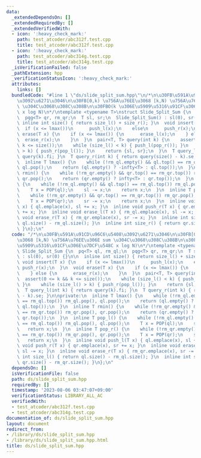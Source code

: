 ```yaml
---
data:
  _extendedDependsOn: []
  _extendedRequiredBy: []
  _extendedVerifiedWith:
  - icon: ':heavy_check_mark:'
    path: test_atcoder/abc312f.test.cpp
    title: test_atcoder/abc312f.test.cpp
  - icon: ':heavy_check_mark:'
    path: test_atcoder/abc314g.test.cpp
    title: test_atcoder/abc314g.test.cpp
  _isVerificationFailed: false
  _pathExtension: hpp
  _verificationStatusIcon: ':heavy_check_mark:'
  attributes:
    links: []
  bundledCode: "#line 1 \"ds/slide_split_sum.hpp\"\n/*\n\u30FB\u591A\u91CD\u96C6\u5408\
    \u3092\u6271\u3046\n\u30FB[0,k) \u756A\u76EE\u3068 [k,N) \u756A\u76EE\u306E sum\
    \ \u304C\u3068\u308C\u308B\n\u30FBO(k \u306E\u5909\u5316\u91CF\u306E\u7DCF\u548C\
    \ x log N)\n*/\ntemplate <typename T>\nstruct Slide_Split_Sum {\n  pq<T> ql, rm_ql;\n\
    \  pqg<T> qr, rm_qr;\n  T sl, sr;\n  Slide_Split_Sum() : sl(0), sr(0) {}\n\n \
    \ inline int size() { return size_l() + size_r(); }\n  void insert(T x) {\n  \
    \  if (x <= lmax())\n      push_l(x);\n    else\n      push_r(x);\n  }\n  void\
    \ erase(T x) {\n    if (x <= lmax()) {\n      erase_l(x);\n    } else {\n    \
    \  erase_r(x);\n    }\n  }\n  pair<T, T> query(int k) {\n    assert(0 <= k &&\
    \ k <= size());\n    while (size_l() < k) { push_l(pop_r()); }\n    while (size_l()\
    \ > k) { push_r(pop_l()); }\n    return {sl, sr};\n  }\n  T query_l(int k) { return\
    \ query(k).fi; }\n  T query_r(int k) { return query(size() - k).se; }\n\nprivate:\n\
    \  inline T lmax() {\n    while (!rm_ql.empty() && ql.top() == rm_ql.top()) rm_ql.pop(),\
    \ ql.pop();\n    return (ql.empty() ? -infty<T> : ql.top());\n  }\n  inline T\
    \ rmin() {\n    while (!rm_qr.empty() && qr.top() == rm_qr.top()) rm_qr.pop(),\
    \ qr.pop();\n    return (qr.empty() ? infty<T> : qr.top());\n  }\n  inline T pop_l()\
    \ {\n    while (!rm_ql.empty() && ql.top() == rm_ql.top()) rm_ql.pop(), ql.pop();\n\
    \    T x = POP(ql);\n    sl -= x;\n    return x;\n  }\n  inline T pop_r() {\n\
    \    while (!rm_qr.empty() && qr.top() == rm_qr.top()) rm_qr.pop(), qr.pop();\n\
    \    T x = POP(qr);\n    sr -= x;\n    return x;\n  }\n  inline void push_l(T\
    \ x) { ql.emplace(x), sl += x; }\n  inline void push_r(T x) { qr.emplace(x), sr\
    \ += x; }\n  inline void erase_l(T x) { rm_ql.emplace(x), sl -= x; }\n  inline\
    \ void erase_r(T x) { rm_qr.emplace(x), sr -= x; }\n  inline int size_l() { return\
    \ ql.size() - rm_ql.size(); }\n  inline int size_r() { return qr.size() - rm_qr.size();\
    \ }\n};\n"
  code: "/*\n\u30FB\u591A\u91CD\u96C6\u5408\u3092\u6271\u3046\n\u30FB[0,k) \u756A\u76EE\
    \u3068 [k,N) \u756A\u76EE\u306E sum \u304C\u3068\u308C\u308B\n\u30FBO(k \u306E\
    \u5909\u5316\u91CF\u306E\u7DCF\u548C x log N)\n*/\ntemplate <typename T>\nstruct\
    \ Slide_Split_Sum {\n  pq<T> ql, rm_ql;\n  pqg<T> qr, rm_qr;\n  T sl, sr;\n  Slide_Split_Sum()\
    \ : sl(0), sr(0) {}\n\n  inline int size() { return size_l() + size_r(); }\n \
    \ void insert(T x) {\n    if (x <= lmax())\n      push_l(x);\n    else\n     \
    \ push_r(x);\n  }\n  void erase(T x) {\n    if (x <= lmax()) {\n      erase_l(x);\n\
    \    } else {\n      erase_r(x);\n    }\n  }\n  pair<T, T> query(int k) {\n  \
    \  assert(0 <= k && k <= size());\n    while (size_l() < k) { push_l(pop_r());\
    \ }\n    while (size_l() > k) { push_r(pop_l()); }\n    return {sl, sr};\n  }\n\
    \  T query_l(int k) { return query(k).fi; }\n  T query_r(int k) { return query(size()\
    \ - k).se; }\n\nprivate:\n  inline T lmax() {\n    while (!rm_ql.empty() && ql.top()\
    \ == rm_ql.top()) rm_ql.pop(), ql.pop();\n    return (ql.empty() ? -infty<T> :\
    \ ql.top());\n  }\n  inline T rmin() {\n    while (!rm_qr.empty() && qr.top()\
    \ == rm_qr.top()) rm_qr.pop(), qr.pop();\n    return (qr.empty() ? infty<T> :\
    \ qr.top());\n  }\n  inline T pop_l() {\n    while (!rm_ql.empty() && ql.top()\
    \ == rm_ql.top()) rm_ql.pop(), ql.pop();\n    T x = POP(ql);\n    sl -= x;\n \
    \   return x;\n  }\n  inline T pop_r() {\n    while (!rm_qr.empty() && qr.top()\
    \ == rm_qr.top()) rm_qr.pop(), qr.pop();\n    T x = POP(qr);\n    sr -= x;\n \
    \   return x;\n  }\n  inline void push_l(T x) { ql.emplace(x), sl += x; }\n  inline\
    \ void push_r(T x) { qr.emplace(x), sr += x; }\n  inline void erase_l(T x) { rm_ql.emplace(x),\
    \ sl -= x; }\n  inline void erase_r(T x) { rm_qr.emplace(x), sr -= x; }\n  inline\
    \ int size_l() { return ql.size() - rm_ql.size(); }\n  inline int size_r() { return\
    \ qr.size() - rm_qr.size(); }\n};\n"
  dependsOn: []
  isVerificationFile: false
  path: ds/slide_split_sum.hpp
  requiredBy: []
  timestamp: '2023-08-06 03:47:07+09:00'
  verificationStatus: LIBRARY_ALL_AC
  verifiedWith:
  - test_atcoder/abc312f.test.cpp
  - test_atcoder/abc314g.test.cpp
documentation_of: ds/slide_split_sum.hpp
layout: document
redirect_from:
- /library/ds/slide_split_sum.hpp
- /library/ds/slide_split_sum.hpp.html
title: ds/slide_split_sum.hpp
---
```

